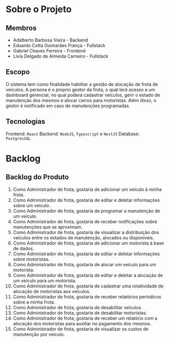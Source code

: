 # Sobre o Projeto

## Membros
- Adalberto Barbosa Vieira - Backend
- Eduardo Cotta Guimarães França - Fullstack
- Gabriel Chaves Ferreira - Frontend
- Lívia Delgado de Almeida Carneiro - Fullstack

## Escopo

O sistema tem como finalidade habilitar a gestão de alocação de frota de veículos.
A persona é o proprio gestor da frota, o qual terá acesso a um dashboard gerencial, no qual poderá cadastrar veículos, gerir o estado de manutenção dos mesmos e alocar carros para motoristas.
Além disso, o gestor é notificado em caso de manutenções programadas.

## Tecnologias
Frontend: `React`
Backend: `NodeJS`, `Typescript` e `NestJS`
Database: `PostgresSQL`

# Backlog 

## Backlog do Produto
1. Como Administrador de frota, gostaria de adicionar um veículo à minha frota.
2. Como Administrador de frota, gostaria de editar e deletar informações sobre um veículo.
3. Como Administrador de frota, gostaria de programar a manutenção de um veículo.
4. Como Administrador de frota, gostaria de receber notificações sobre manutenções que se aproximam.
5. Como Administrador de frota, gostaria de visualizar a distribuição dos veículos entre os estados de manutenção, alocados ou disponíveis.
6. Como Administrador de frota, gostaria de adicionar um motorista à base de dados.
7. Como Administrador de frota, gostaria de editar e deletar informações sobre motoristas.
8. Como Administrador de frota, gostaria de alocar um veículo para um motorista.
9. Como Administrador de frota, gostaria de editar e deletar a alocação de um veículo para um motorista.
10. Como Administrador de frota, gostaria de cadastrar uma rotatividade de alocação de motoristas aos veículos.
11. Como Administrador de frota, gostaria de receber relatórios periódicos sobre a minha frota.
12. Como Administrador de frota, gostaria de desabilitar veículos.
13. Como Administrador de frota, gostaria de desabilitar motoristas.
14. Como Administrador de frota, gostaria de receber um relatório com a alocação dos motoristas para auxiliar no pagamento dos mesmos.
15. Como Administrador de frota, gostaria de visualizar os custos de manutenção por veículo.

